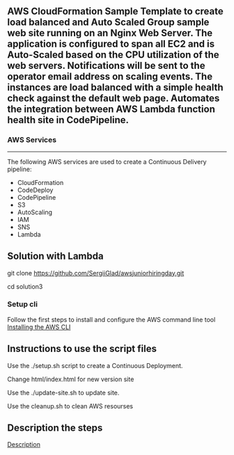 ## AWS CloudFormation Sample Template to create load balanced and Auto Scaled Group sample web site running on an Nginx Web Server. The application is configured to span all EC2  and is Auto-Scaled based on the CPU utilization of the web servers. Notifications will be sent to the operator email address on scaling events. The instances are load balanced with a simple health check against the default web page. Automates the integration between AWS Lambda function health site in CodePipeline.

### AWS Services
---
The following AWS services are used to create a Continuous Delivery pipeline:

  * CloudFormation
  * CodeDeploy
  * CodePipeline
  * S3
  * AutoScaling
  * IAM
  * SNS
  * Lambda

## Solution with Lambda

git clone https://github.com/SergiiGlad/awsjuniorhiringday.git

cd solution3



### Setup cli

Follow the first steps to install and configure the AWS command line tool [Installing the AWS CLI](https://docs.aws.amazon.com/cli/latest/userguide/cli-chap-install.html)



## Instructions to use the script files

  Use the ./setup.sh script to create a Continuous Deployment.


  Change html/index.html for new version site


  Use the ./update-site.sh to update site.


  Use the cleanup.sh to clean AWS resourses
  
## Description the steps

[Description](Description.md)
